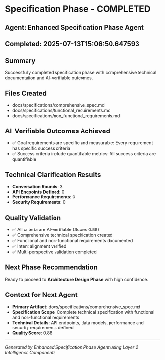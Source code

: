 # Specification Phase - COMPLETED

## Agent: Enhanced Specification Phase Agent
## Completed: 2025-07-13T15:06:50.647593

## Summary
Successfully completed specification phase with comprehensive technical documentation and AI-verifiable outcomes.

## Files Created
- docs/specifications/comprehensive_spec.md
- docs/specifications/functional_requirements.md
- docs/specifications/non_functional_requirements.md

## AI-Verifiable Outcomes Achieved
- ✅ Goal requirements are specific and measurable: Every requirement has specific success criteria
- ✅ Success criteria include quantifiable metrics: All success criteria are quantifiable

## Technical Clarification Results
- **Conversation Rounds**: 3
- **API Endpoints Defined**: 0
- **Performance Requirements**: 0
- **Security Requirements**: 0

## Quality Validation
- ✅ All criteria are AI-verifiable (Score: 0.88)
- ✅ Comprehensive technical specification created
- ✅ Functional and non-functional requirements documented
- ✅ Intent alignment verified
- ✅ Multi-perspective validation completed

## Next Phase Recommendation
Ready to proceed to **Architecture Design Phase** with high confidence.

## Context for Next Agent
- **Primary Artifact**: docs/specifications/comprehensive_spec.md
- **Specification Scope**: Complete technical specification with functional and non-functional requirements
- **Technical Details**: API endpoints, data models, performance and security requirements defined
- **Quality Score**: 0.88

---
*Generated by Enhanced Specification Phase Agent using Layer 2 Intelligence Components*
